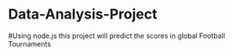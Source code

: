 # Data-Analysis-Project

#Using node.js this project will predict the scores in global Football Tournaments
